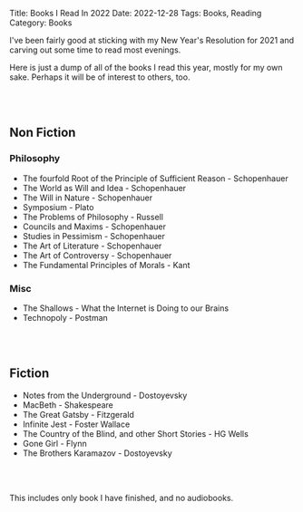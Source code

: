 Title: Books I Read In 2022
Date: 2022-12-28
Tags: Books, Reading
Category: Books

I've been fairly good at sticking with my New Year's Resolution for 2021 and carving out some time to read most evenings.

Here is just a dump of all of the books I read this year, mostly for my own sake. Perhaps it will be of interest to others, too.

<br><br>

## Non Fiction

### Philosophy

- The fourfold Root of the Principle of Sufficient Reason - Schopenhauer
- The World as Will and Idea - Schopenhauer
- The Will in Nature - Schopenhauer
- Symposium - Plato
- The Problems of Philosophy - Russell
- Councils and Maxims - Schopenhauer
- Studies in Pessimism - Schopenhauer
- The Art of Literature - Schopenhauer
- The Art of Controversy - Schopenhauer
- The Fundamental Principles of Morals - Kant


### Misc
- The Shallows - What the Internet is Doing to our Brains
- Technopoly - Postman

<br><br>

## Fiction
- Notes from the Underground - Dostoyevsky
- MacBeth - Shakespeare
- The Great Gatsby - Fitzgerald
- Infinite Jest - Foster Wallace
- The Country of the Blind, and other Short Stories - HG Wells
- Gone Girl - Flynn
- The Brothers Karamazov - Dostoyevsky


<br><br>

This includes only book I have finished, and no audiobooks. 

